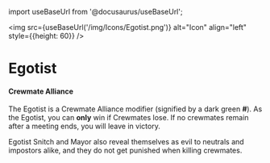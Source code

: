 import useBaseUrl from '@docusaurus/useBaseUrl';

<img src={useBaseUrl('/img/Icons/Egotist.png')} alt="Icon" align="left" style={{height: 60}} />
# Egotist

#### Crewmate Alliance

The Egotist is a Crewmate Alliance modifier (signified by a dark green **#**). As the Egotist, you can **only** win if Crewmates lose. If no crewmates remain after a meeting ends, you will leave in victory.

Egotist Snitch and Mayor also reveal themselves as evil to neutrals and impostors alike, and they do not get punished when killing crewmates.